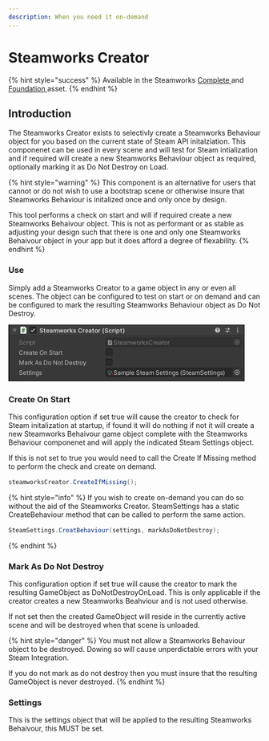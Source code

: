 ```yaml
---
description: When you need it on-demand
---
```


# Steamworks Creator

{% hint style="success" %}
Available in the Steamworks [Complete ](https://assetstore.unity.com/packages/tools/utilities/ux-v2-complete-201905)and [Foundation ](https://assetstore.unity.com/packages/tools/utilities/ux-v2-foundation-202671)asset.
{% endhint %}

## Introduction

The Steamworks Creator exists to selectivly create a Steamworks Behaviour object for you based on the current state of Steam API initalziation. This componenet can be used in every scene and will test for Steam intialization and if required will create a new Steamworks Behaviour object as required, optionally marking it as Do Not Destroy on Load.

{% hint style="warning" %}
This component is an alternative for users that cannot or do not wish to use a bootstrap scene or otherwise insure that Steamworks Behaviour is initalized once and only once by design.



This tool performs a check on start and will if required create a new Steamworks Behaivour object. This is not as performant or as stable as adjusting your design such that there is one and only one Steamworks Behaivour object in your app but it does afford a degree of flexability.
{% endhint %}

### Use

Simply add a Steamworks Creator to a game object in any or even all scenes. The object can be configured to test on start or on demand and can be configured to mark the resulting Steamworks Behaviour object as Do Not Destroy.

![](<../../../.gitbook/assets/image (151) (1).png>)

### Create On Start

This configuration option if set true will cause the creator to check for Steam initalization at startup, if found it will do nothing if not it will create a new Steamworks Behaivour game object complete with the Steamworks Behaviour componenet and will apply the indicated Steam Settings object.

If this is not set to true you would need to call the Create If Missing method to perform the check and create on demand.

```csharp
steamworksCreator.CreateIfMissing();
```

{% hint style="info" %}
If you wish to create on-demand you can do so without the aid of the Steamworks Creator. SteamSettings has a static CreateBehaviour method that can be called to perform the same action.



```csharp
SteamSettings.CreatBehaviour(settings, markAsDoNotDestroy);
```
{% endhint %}

### Mark As Do Not Destroy

This configuration option if set true will cause the creator to mark the resulting GameObject as DoNotDestroyOnLoad. This is only applicable if the creator creates a new Steamworks Beahviour and is not used otherwise.

If not set then the created GameObject will reside in the currently active scene and will be destroyed when that scene is unloaded.&#x20;

{% hint style="danger" %}
You must not allow a Steamworks Behaviour object to be destroyed. Dowing so will cause unperdictable errors with your Steam Integration.



If you do not mark as do not destroy then you must insure that the resulting GameObject is never destroyed.
{% endhint %}

### Settings

This is the settings object that will be applied to the resulting Steamworks Behaivour, this MUST be set.
